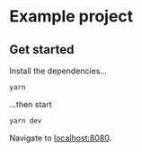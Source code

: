 # Example project

## Get started

Install the dependencies...

```bash
yarn
```

...then start

```bash
yarn dev
```

Navigate to [localhost:8080](http://localhost:8080).
